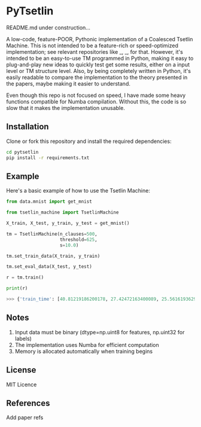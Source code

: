 # PyTsetlin


README.md under construction...

A low-code, feature-POOR, Pythonic implementation of a Coalesced Tsetlin Machine. This is not intended to be a feature-rich or speed-optimized implementation; see relevant repositories like _, _, for that. However, it's intended to be an easy-to-use TM programmed in Python, making it easy to plug-and-play new ideas to quickly test get some results, either on a input level or TM structure level. Also, by being completely written in Python, it's easily readable to compare the implementation to the theory presented in the papers, maybe making it easier to understand.

Even though this repo is not focused on speed, I have made some heavy functions compatible for Numba compilation. Without this, the code is so slow that it makes the implementation unusable.

## Installation

Clone or fork this repository and install the required dependencies:

```bash
cd pytsetlin
pip install -r requirements.txt
```

## Example

Here's a basic example of how to use the Tsetlin Machine:

```python
from data.mnist import get_mnist

from tsetlin_machine import TsetlinMachine

X_train, X_test, y_train, y_test = get_mnist()

tm = TsetlinMachine(n_clauses=500,
                    threshold=625,
                    s=10.0)

tm.set_train_data(X_train, y_train)

tm.set_eval_data(X_test, y_test)

r = tm.train()

print(r)

>>> {'train_time': [40.81219186200178, 27.42472163400089, 25.56161936299759, 24.745437929996115, 23.14931125700241, 22.180752667001798, 21.975613653994515, 21.790488855003787, 21.90930388400011, 20.580369818999316], 'eval_acc': [40.81219186200178, 27.42472163400089, 25.56161936299759, 24.745437929996115, 23.14931125700241, 22.180752667001798, 21.975613653994515, 21.790488855003787, 21.90930388400011, 20.580369818999316], 'best_eval_acc': 96.46}

```

## Notes

1. Input data must be binary (dtype=np.uint8 for features, np.uint32 for labels)
2. The implementation uses Numba for efficient computation
3. Memory is allocated automatically when training begins


## License

MIT Licence

## References

Add paper refs
